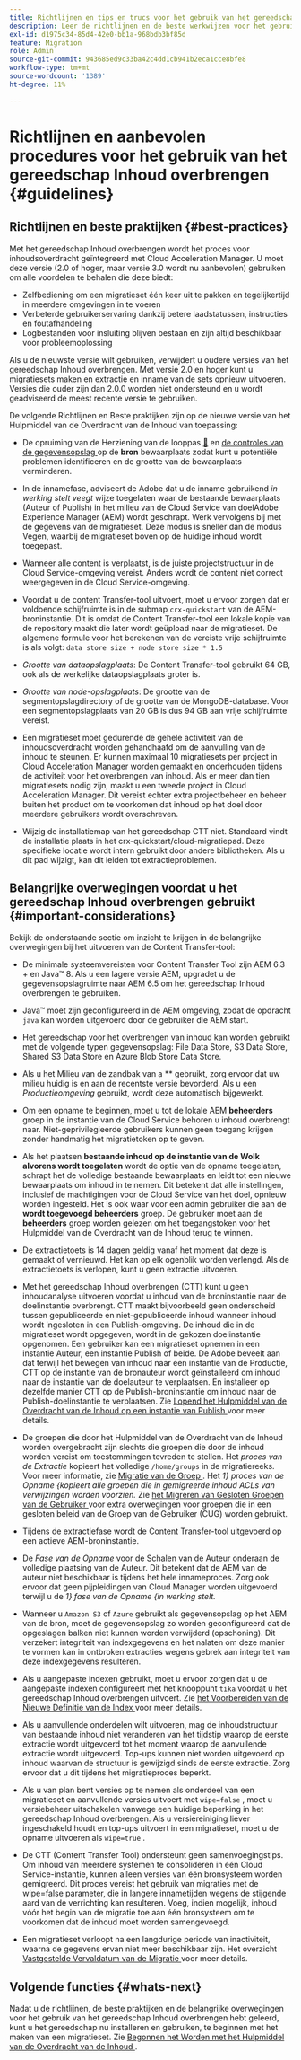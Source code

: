 ```yaml
---
title: Richtlijnen en tips en trucs voor het gebruik van het gereedschap Inhoud overbrengen
description: Leer de richtlijnen en de beste werkwijzen voor het gebruik van het gereedschap Inhoud overbrengen.
exl-id: d1975c34-85d4-42e0-bb1a-968bdb3bf85d
feature: Migration
role: Admin
source-git-commit: 943685ed9c33ba42c4dd1cb941b2eca1cce8bfe8
workflow-type: tm+mt
source-wordcount: '1389'
ht-degree: 11%

---
```



# Richtlijnen en aanbevolen procedures voor het gebruik van het gereedschap Inhoud overbrengen {#guidelines}

## Richtlijnen en beste praktijken {#best-practices}

<!-- Alexandru: hiding for now

>[!CONTEXTUALHELP]
>id="aemcloud_ctt_guidelines"
>title="Guidelines and Best Practices"
>abstract="Review guidelines and best practices to use the Content Transfer tool including revision cleanup tasks, Disk space considerations and more."
>additional-url="https://experienceleague.adobe.com/docs/experience-manager-cloud-service/content/migration-journey/cloud-migration/content-transfer-tool/getting-started-content-transfer-tool.html?lang=nl-NL" text="Important Considerations for using Content Transfer Tool"
>additional-url="https://experienceleague.adobe.com/docs/experience-manager-cloud-service/content/migration-journey/cloud-migration/content-transfer-tool/group-migration.md#important-considerations" text="Important Considerations when Migrating Groups" 

-->

Met het gereedschap Inhoud overbrengen wordt het proces voor inhoudsoverdracht geïntegreerd met Cloud Acceleration Manager. U moet deze versie (2.0 of hoger, maar versie 3.0 wordt nu aanbevolen) gebruiken om alle voordelen te behalen die deze biedt:

* Zelfbediening om een migratieset één keer uit te pakken en tegelijkertijd in meerdere omgevingen in te voeren
* Verbeterde gebruikerservaring dankzij betere laadstatussen, instructies en foutafhandeling
* Logbestanden voor insluiting blijven bestaan en zijn altijd beschikbaar voor probleemoplossing

Als u de nieuwste versie wilt gebruiken, verwijdert u oudere versies van het gereedschap Inhoud overbrengen. Met versie 2.0 en hoger kunt u migratiesets maken en extractie en inname van de sets opnieuw uitvoeren.
Versies die ouder zijn dan 2.0.0 worden niet ondersteund en u wordt geadviseerd de meest recente versie te gebruiken.

De volgende Richtlijnen en Beste praktijken zijn op de nieuwe versie van het Hulpmiddel van de Overdracht van de Inhoud van toepassing:

* De opruiming van de Herziening van de looppas [&#128279;](https://experienceleague.adobe.com/docs/experience-manager-65/deploying/deploying/revision-cleanup.html?lang=nl-NL) en [ de controles van de gegevensopslag ](https://experienceleague.adobe.com/docs/experience-cloud-kcs/kbarticles/KA-16550.html?lang=nl-NL) op de **bron** bewaarplaats zodat kunt u potentiële problemen identificeren en de grootte van de bewaarplaats verminderen.

* In de innamefase, adviseert de Adobe dat u de inname gebruikend *in werking stelt veegt* wijze toegelaten waar de bestaande bewaarplaats (Auteur of Publish) in het milieu van de Cloud Service van doelAdobe Experience Manager (AEM) wordt geschrapt. Werk vervolgens bij met de gegevens van de migratieset. Deze modus is sneller dan de modus Vegen, waarbij de migratieset boven op de huidige inhoud wordt toegepast.

* Wanneer alle content is verplaatst, is de juiste projectstructuur in de Cloud Service-omgeving vereist. Anders wordt de content niet correct weergegeven in de Cloud Service-omgeving.

* Voordat u de content Transfer-tool uitvoert, moet u ervoor zorgen dat er voldoende schijfruimte is in de submap `crx-quickstart` van de AEM-broninstantie. Dit is omdat de Content Transfer-tool een lokale kopie van de repository maakt die later wordt geüpload naar de migratieset.
De algemene formule voor het berekenen van de vereiste vrije schijfruimte is als volgt:
  `data store size + node store size * 1.5`

* *Grootte van dataopslagplaats*: De Content Transfer-tool gebruikt 64 GB, ook als de werkelijke dataopslagplaats groter is.
* *Grootte van node-opslagplaats*: De grootte van de segmentopslagdirectory of de grootte van de MongoDB-database.
Voor een segmentopslagplaats van 20 GB is dus 94 GB aan vrije schijfruimte vereist.

* Een migratieset moet gedurende de gehele activiteit van de inhoudsoverdracht worden gehandhaafd om de aanvulling van de inhoud te steunen. Er kunnen maximaal 10 migratiesets per project in Cloud Acceleration Manager worden gemaakt en onderhouden tijdens de activiteit voor het overbrengen van inhoud. Als er meer dan tien migratiesets nodig zijn, maakt u een tweede project in Cloud Acceleration Manager. Dit vereist echter extra projectbeheer en beheer buiten het product om te voorkomen dat inhoud op het doel door meerdere gebruikers wordt overschreven.

* Wijzig de installatiemap van het gereedschap CTT niet. Standaard vindt de installatie plaats in het crx-quickstart/cloud-migratiepad. Deze specifieke locatie wordt intern gebruikt door andere bibliotheken. Als u dit pad wijzigt, kan dit leiden tot extractieproblemen.

## Belangrijke overwegingen voordat u het gereedschap Inhoud overbrengen gebruikt {#important-considerations}

Bekijk de onderstaande sectie om inzicht te krijgen in de belangrijke overwegingen bij het uitvoeren van de Content Transfer-tool:

* De minimale systeemvereisten voor Content Transfer Tool zijn AEM 6.3 + en Java™ 8. Als u een lagere versie AEM, upgradet u de gegevensopslagruimte naar AEM 6.5 om het gereedschap Inhoud overbrengen te gebruiken.

* Java™ moet zijn geconfigureerd in de AEM omgeving, zodat de opdracht `java` kan worden uitgevoerd door de gebruiker die AEM start.

* Het gereedschap voor het overbrengen van inhoud kan worden gebruikt met de volgende typen gegevensopslag: File Data Store, S3 Data Store, Shared S3 Data Store en Azure Blob Store Data Store.

* Als u het Milieu van de zandbak van a ** gebruikt, zorg ervoor dat uw milieu huidig is en aan de recentste versie bevorderd. Als u een *Productieomgeving* gebruikt, wordt deze automatisch bijgewerkt.

* Om een opname te beginnen, moet u tot de lokale AEM **beheerders** groep in de instantie van de Cloud Service behoren u inhoud overbrengt naar. Niet-geprivilegieerde gebruikers kunnen geen toegang krijgen zonder handmatig het migratietoken op te geven.

* Als het plaatsen **bestaande inhoud op de instantie van de Wolk alvorens wordt toegelaten** wordt de optie van de opname toegelaten, schrapt het de volledige bestaande bewaarplaats en leidt tot een nieuwe bewaarplaats om inhoud in te nemen. Dit betekent dat alle instellingen, inclusief de machtigingen voor de Cloud Service van het doel, opnieuw worden ingesteld. Het is ook waar voor een admin gebruiker die aan de **wordt toegevoegd beheerders** groep. De gebruiker moet aan de **beheerders** groep worden gelezen om het toegangstoken voor het Hulpmiddel van de Overdracht van de Inhoud terug te winnen.

* De extractietoets is 14 dagen geldig vanaf het moment dat deze is gemaakt of vernieuwd. Het kan op elk ogenblik worden verlengd. Als de extractietoets is verlopen, kunt u geen extractie uitvoeren.

* Met het gereedschap Inhoud overbrengen (CTT) kunt u geen inhoudanalyse uitvoeren voordat u inhoud van de broninstantie naar de doelinstantie overbrengt. CTT maakt bijvoorbeeld geen onderscheid tussen gepubliceerde en niet-gepubliceerde inhoud wanneer inhoud wordt ingesloten in een Publish-omgeving. De inhoud die in de migratieset wordt opgegeven, wordt in de gekozen doelinstantie opgenomen. Een gebruiker kan een migratieset opnemen in een instantie Auteur, een instantie Publish of beide. De Adobe beveelt aan dat terwijl het bewegen van inhoud naar een instantie van de Productie, CTT op de instantie van de bronauteur wordt geïnstalleerd om inhoud naar de instantie van de doelauteur te verplaatsen. En installeer op dezelfde manier CTT op de Publish-broninstantie om inhoud naar de Publish-doelinstantie te verplaatsen. Zie [ Lopend het Hulpmiddel van de Overdracht van de Inhoud op een instantie van Publish ](https://experienceleague.adobe.com/docs/experience-manager-cloud-service/content/migration-journey/cloud-migration/content-transfer-tool/getting-started-content-transfer-tool.html?lang=nl-NL#running-tool) voor meer details.

* De groepen die door het Hulpmiddel van de Overdracht van de Inhoud worden overgebracht zijn slechts die groepen die door de inhoud worden vereist om toestemmingen tevreden te stellen. Het _proces van de Extractie_ kopieert het volledige `/home/groups` in de migratiereeks. Voor meer informatie, zie [ Migratie van de Groep ](/help/journey-migration/content-transfer-tool/using-content-transfer-tool/group-migration.md). Het _1&rbrace; proces van de Opname &lbrace;kopieert alle groepen die in gemigreerde inhoud ACLs van verwijzingen worden voorzien._ Zie [ het Migreren van Gesloten Groepen van de Gebruiker ](/help/journey-migration/content-transfer-tool/using-content-transfer-tool/closed-user-groups-migration.md) voor extra overwegingen voor groepen die in een gesloten beleid van de Groep van de Gebruiker (CUG) worden gebruikt.

* Tijdens de extractiefase wordt de Content Transfer-tool uitgevoerd op een actieve AEM-broninstantie.

* De *Fase van de Opname* voor de Schalen van de Auteur onderaan de volledige plaatsing van de Auteur. Dit betekent dat de AEM van de auteur niet beschikbaar is tijdens het hele innameproces. Zorg ook ervoor dat geen pijpleidingen van Cloud Manager worden uitgevoerd terwijl u de *1&rbrace; fase van de Opname &lbrace;in werking stelt.*

* Wanneer u `Amazon S3` of `Azure` gebruikt als gegevensopslag op het AEM van de bron, moet de gegevensopslag zo worden geconfigureerd dat de opgeslagen balken niet kunnen worden verwijderd (opschoning). Dit verzekert integriteit van indexgegevens en het nalaten om deze manier te vormen kan in ontbroken extracties wegens gebrek aan integriteit van deze indexgegevens resulteren.

* Als u aangepaste indexen gebruikt, moet u ervoor zorgen dat u de aangepaste indexen configureert met het knooppunt `tika` voordat u het gereedschap Inhoud overbrengen uitvoert. Zie [ het Voorbereiden van de Nieuwe Definitie van de Index ](https://experienceleague.adobe.com/docs/experience-manager-cloud-service/content/operations/indexing.html?lang=nl-NL#preparing-the-new-index-definition) voor meer details.

* Als u aanvullende onderdelen wilt uitvoeren, mag de inhoudstructuur van bestaande inhoud niet veranderen van het tijdstip waarop de eerste extractie wordt uitgevoerd tot het moment waarop de aanvullende extractie wordt uitgevoerd. Top-ups kunnen niet worden uitgevoerd op inhoud waarvan de structuur is gewijzigd sinds de eerste extractie. Zorg ervoor dat u dit tijdens het migratieproces beperkt.

* Als u van plan bent versies op te nemen als onderdeel van een migratieset en aanvullende versies uitvoert met `wipe=false` , moet u versiebeheer uitschakelen vanwege een huidige beperking in het gereedschap Inhoud overbrengen. Als u versiereiniging liever ingeschakeld houdt en top-ups uitvoert in een migratieset, moet u de opname uitvoeren als `wipe=true` .

* De CTT (Content Transfer Tool) ondersteunt geen samenvoegingstips. Om inhoud van meerdere systemen te consolideren in één Cloud Service-instantie, kunnen alleen versies van één bronsysteem worden gemigreerd. Dit proces vereist het gebruik van migraties met de wipe=false parameter, die in langere innametijden wegens de stijgende aard van de verrichting kan resulteren. Voeg, indien mogelijk, inhoud vóór het begin van de migratie toe aan één bronsysteem om te voorkomen dat de inhoud moet worden samengevoegd.

* Een migratieset verloopt na een langdurige periode van inactiviteit, waarna de gegevens ervan niet meer beschikbaar zijn. Het overzicht [ Vastgestelde Vervaldatum van de Migratie ](https://experienceleague.adobe.com/docs/experience-manager-cloud-service/content/migration-journey/cloud-migration/content-transfer-tool/overview-content-transfer-tool.html?lang=nl-NL#migration-set-expiry) voor meer details.

## Volgende functies {#whats-next}

Nadat u de richtlijnen, de beste praktijken en de belangrijke overwegingen voor het gebruik van het gereedschap Inhoud overbrengen hebt geleerd, kunt u het gereedschap nu installeren en gebruiken, te beginnen met het maken van een migratieset. Zie [ Begonnen het Worden met het Hulpmiddel van de Overdracht van de Inhoud ](/help/journey-migration/content-transfer-tool/using-content-transfer-tool/getting-started-content-transfer-tool.md).
